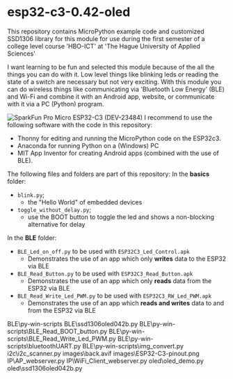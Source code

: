 # esp32-c3-0.42-oled
This repository contains MicroPython example code and customized SSD1306 library for this module for use during the first semester of a college level course 'HBO-ICT' at 'The Hague University of Applied Sciences'

I want learning to be fun and selected this module because of the all the things you can do with it. Low level things like blinking leds or reading the state of a switch are necessary but not very exciting. With this module you can do wireless things like communicating via 'Bluetooth Low Energy' (BLE) and Wi-Fi and combine it with an Android app, website, or communicate with it via a PC (Python) program.

![SparkFun Pro Micro ESP32-C3 (DEV-23484)](https://www.sparkfun.com/products/23484)
I recommend to use the following software with the code in this repository:

 - Thonny for editing and running the MicroPython code on the ESP32c3.
 - Anaconda for running Python on a (Windows) PC
 - MIT App Inventor for creating Android apps (combined with the use of BLE).

The following files and folders are part of this repository:
In the **basics** folder:
 - `blink.py`; 
	 - the "Hello World" of embedded devices
 - `toggle_without_delay.py`;
	 - use the BOOT button to toggle the led and shows a non-blocking alternative for delay 

In the **BLE** folder:
- `BLE_Led_on_off.py` to be used with `ESP32C3_Led_Control.apk`
	- Demonstrates the use of an app which only **writes** data to the ESP32 via BLE
- `BLE_Read_Button.py` to be used with `ESP32C3_Read_Button.apk`
	- Demonstrates the use of an app which only **reads** data from the ESP32 via BLE
- `BLE_Read_Write_Led_PWM.py` to be used with `ESP32C3_RW_Led_PWM.apk`
	- Demonstrates the use of an app which **reads and writes** data to and from the ESP32 via BLE

BLE\py-win-scripts
BLE\ssd1306oled042b.py
BLE\py-win-scripts\BLE_Read_BOOT_button.py
BLE\py-win-scripts\BLE_Read_Write_Led_PWM.py
BLE\py-win-scripts\bluetoothUART.py
BLE\py-win-scripts\img_convert.py
i2c\i2c_scanner.py
images\back.avif
images\ESP32-C3-pinout.png
IP\AP_webserver.py
IP\WiFi_Client_webserver.py
oled\oled_demo.py
oled\ssd1306oled042b.py
